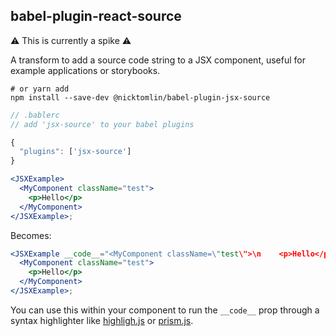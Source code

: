 babel-plugin-react-source
---

:warning: This is currently a spike :warning:

A transform to add a source code string to a JSX component, useful for example applications or storybooks.

```shell
# or yarn add
npm install --save-dev @nicktomlin/babel-plugin-jsx-source
```


```javascript
// .bablerc
// add 'jsx-source' to your babel plugins

{
  "plugins": ['jsx-source']
}

```


```jsx
<JSXExample>
  <MyComponent className="test">
    <p>Hello</p>
  </MyComponent>
</JSXExample>;
```

Becomes:

```jsx
<JSXExample __code__="<MyComponent className=\"test\">\n    <p>Hello</p>\n  </MyComponent>">
  <MyComponent className="test">
    <p>Hello</p>
  </MyComponent>
</JSXExample>;
```

You can use this within your component to run the `__code__` prop through a syntax highlighter like [highligh.js](https://highlightjs.org/) or [prism.js](http://prismjs.com/).
